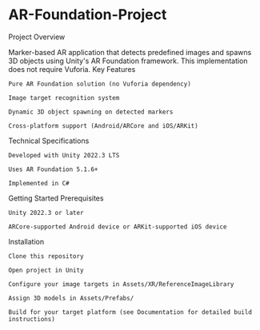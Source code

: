 # AR-Foundation-Project

Project Overview

Marker-based AR application that detects predefined images and spawns 3D objects using Unity's AR Foundation framework. This implementation does not require Vuforia.
Key Features

    Pure AR Foundation solution (no Vuforia dependency)

    Image target recognition system

    Dynamic 3D object spawning on detected markers

    Cross-platform support (Android/ARCore and iOS/ARKit)

Technical Specifications

    Developed with Unity 2022.3 LTS

    Uses AR Foundation 5.1.6+

    Implemented in C#

Getting Started
Prerequisites

    Unity 2022.3 or later

    ARCore-supported Android device or ARKit-supported iOS device

Installation

    Clone this repository

    Open project in Unity

    Configure your image targets in Assets/XR/ReferenceImageLibrary

    Assign 3D models in Assets/Prefabs/

    Build for your target platform (see Documentation for detailed build instructions)
